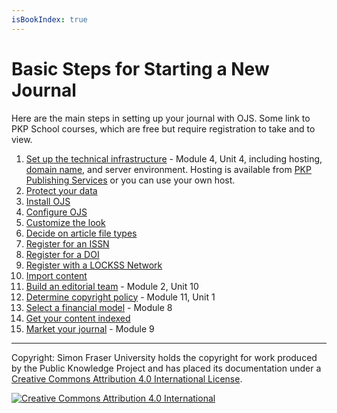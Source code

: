 ```yaml
---
isBookIndex: true
---
```

# Basic Steps for Starting a New Journal

Here are the main steps in setting up your journal with OJS.  Some link to PKP School courses, which are free but require registration to take and to view.

1. [Set up the technical infrastructure](http://pkpschool.sfu.ca/courses/becoming-an-editor/) - Module 4, Unit 4, including hosting, [domain name](https://www.wikihow.com/Pick-a-Good-Domain-Name-for-Your-Website), and server environment. Hosting is available from [PKP Publishing Services](https://pkpservices.sfu.ca/content/journal-hosting) or you can use your own host.
2. [Protect your data](http://pkpschool.sfu.ca/courses/becoming-an-editor/)
3. [Install OJS](http://docs.pkp.sfu.ca/learning-ojs/en/installing-upgrading#installation)
4. [Configure OJS](http://docs.pkp.sfu.ca/learning-ojs/en/journal-setup)
5. [Customize the look](http://docs.pkp.sfu.ca/learning-ojs/en/journal-setup#website-settings)
6. [Decide on article file types](http://docs.pkp.sfu.ca/learning-ojs/en/editorial-workflow#production)
7. [Register for an ISSN](http://www.issn.org/understanding-the-issn/what-is-an-issn/)
8. [Register for a DOI](../doi-plugin/)
9. [Register with a LOCKSS Network](https://www.lockss.org/support/prepare-your-content/open-access-preservation-options/)
10. [Import content](http://docs.pkp.sfu.ca/admin-guide/en/data-import-and-export)
11. [Build an editorial team](http://pkpschool.sfu.ca/courses/becoming-an-editor/) - Module 2, Unit 10
12. [Determine copyright policy](http://pkpschool.sfu.ca/courses/becoming-an-editor/) - Module 11, Unit 1
13. [Select a financial model](http://pkpschool.sfu.ca/courses/becoming-an-editor/) - Module 8
14. [Get your content indexed](http://pkp.sfu.ca/files/GettingFoundStayingFound.pdf) <!-- needs updating -->
15. [Market your journal](http://pkpschool.sfu.ca/courses/becoming-an-editor/) - Module 9

---

Copyright: Simon Fraser University holds the copyright for work produced by the Public Knowledge Project and has placed its documentation under a [Creative Commons Attribution 4.0 International License](https://creativecommons.org/licenses/by/4.0/).

[![](https://licensebuttons.net/l/by/4.0/88x31.png "Creative Commons Attribution 4.0 International")](https://creativecommons.org/licenses/by/4.0/)
